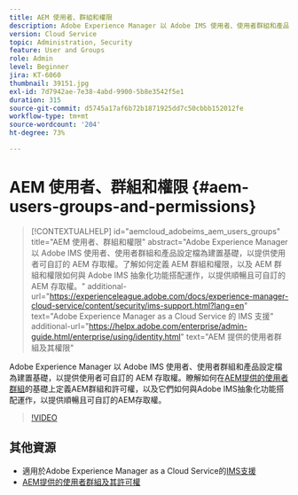 ```yaml
---
title: AEM 使用者、群組和權限
description: Adobe Experience Manager 以 Adobe IMS 使用者、使用者群組和產品設定檔為建置基礎，以提供使用者可自訂的 AEM 存取權。了解如何定義 AEM 群組和權限，以及 AEM 群組和權限如何與 Adobe IMS 抽象化功能搭配運作，以提供順暢且可自訂的 AEM 存取權。
version: Cloud Service
topic: Administration, Security
feature: User and Groups
role: Admin
level: Beginner
jira: KT-6060
thumbnail: 39151.jpg
exl-id: 7d7942ae-7e38-4abd-9900-5b8e3542f5e1
duration: 315
source-git-commit: d5745a17af6b72b1871925dd7c50cbbb152012fe
workflow-type: tm+mt
source-wordcount: '204'
ht-degree: 73%

---
```


# AEM 使用者、群組和權限 {#aem-users-groups-and-permissions}

>[!CONTEXTUALHELP]
>id="aemcloud_adobeims_aem_users_groups"
>title="AEM 使用者、群組和權限"
>abstract="Adobe Experience Manager 以 Adobe IMS 使用者、使用者群組和產品設定檔為建置基礎，以提供使用者可自訂的 AEM 存取權。了解如何定義 AEM 群組和權限，以及 AEM 群組和權限如何與 Adobe IMS 抽象化功能搭配運作，以提供順暢且可自訂的 AEM 存取權。"
>additional-url="https://experienceleague.adobe.com/docs/experience-manager-cloud-service/content/security/ims-support.html?lang=en" text="Adobe Experience Manager as a Cloud Service 的 IMS 支援"
>additional-url="https://helpx.adobe.com/enterprise/admin-guide.html/enterprise/using/identity.html" text="AEM 提供的使用者群組及其權限"

Adobe Experience Manager 以 Adobe IMS 使用者、使用者群組和產品設定檔為建置基礎，以提供使用者可自訂的 AEM 存取權。瞭解如何在[AEM提供的使用者群組](https://experienceleague.adobe.com/en/docs/experience-manager-65/content/security/security#built-in-users-and-groups)的基礎上定義AEM群組和許可權，以及它們如何與Adobe IMS抽象化功能搭配運作，以提供順暢且可自訂的AEM存取權。

>[!VIDEO](https://video.tv.adobe.com/v/39151?quality=12&learn=on)

## 其他資源

+ 適用於Adobe Experience Manager as a Cloud Service的[IMS支援](https://experienceleague.adobe.com/docs/experience-manager-cloud-service/content/security/ims-support.html)
+ [AEM提供的使用者群組及其許可權](https://experienceleague.adobe.com/docs/experience-manager-65/content/security/security.html)
